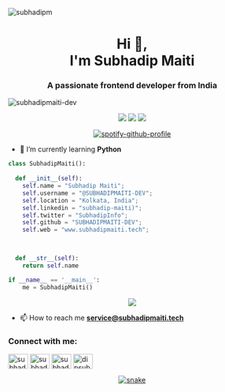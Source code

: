 ![subhadipm](https://github.com/SUBHADIPMAITI-DEV/SUBHADIPMAITI-DEV/assets/78700974/9ab99b5a-6165-4a01-9553-f0e605d2f313)



<h1 align="center">Hi 👋, <br>I'm Subhadip Maiti</h1>
<h3 align="center">A passionate frontend developer from India</h3>
<!-- <img align="right" alt="coding" width="400" src="" -->
<p align="left"> <img src="https://komarev.com/ghpvc/?username=subhadipmaiti-dev&label=Profile%20views&color=0e75b6&style=flat" alt="subhadipmaiti-dev" /> </p>

<p>
    <div align="center">
      <img src="https://img.shields.io/badge/-HTML-c58545?style=for-the-badge&logo=html5&logoColor=c58545&labelColor=282828">
      <img src="https://img.shields.io/badge/-CSS-d1a01f?style=for-the-badge&logo=css3&logoColor=d1a01f&labelColor=282828">
      <img src="https://img.shields.io/badge/-Python-98b982?style=for-the-badge&logo=python&logoColor=98b982&labelColor=282828">
    </div>
    </p>
    
<div align="center">
  <a href="https://github.com/SUBHADIPMAITI-DEV">
    <img src="https://spotify-github-profile.vercel.app/api/view?uid=31xohh7d2iohjm6lsskana77js6y&cover_image=true&theme=novatorem&show_offline=false&background_color=121212&interchange=false&bar_color=53b14f&bar_color_cover=false" alt="spotify-github-profile">
  </a>
</div>

- 🌱 I’m currently learning **Python**

```python
class SubhadipMaiti():
    
  def __init__(self):
    self.name = "Subhadip Maiti";
    self.username = "@SUBHADIPMAITI-DEV";
    self.location = "Kolkata, India";
    self.linkedin = "subhadip-maiti)";
    self.twitter = "SubhadipInfo";
    self.github = "SUBHADIPMAITI-DEV";
    self.web = "www.subhadipmaiti.tech";


  
  def __str__(self):
    return self.name

if __name__ == '__main__':
    me = SubhadipMaiti()
```
<div align="center">
    <a href="https://fb.com/subhadip.maiti.info">
      <img src="![Alt text](https://spotify-recently-played-readme.vercel.app/api?user=31bonk64fduskoyimg73w7zk3gve&unique={true|1|on|yes})">
    </a>
  </div>

- 📫 How to reach me **service@subhadipmaiti.tech**



<h3 align="left">Connect with me:</h3>
<p align="left">
<a href="https://twitter.com/subhadipinfo" target="blank"><img align="center" src="https://raw.githubusercontent.com/rahuldkjain/github-profile-readme-generator/master/src/images/icons/Social/twitter.svg" alt="subhadipinfo" height="30" width="40" /></a>
<a href="https://www.linkedin.com/in/subhadip-maiti/" target="blank"><img align="center" src="https://raw.githubusercontent.com/rahuldkjain/github-profile-readme-generator/master/src/images/icons/Social/linked-in-alt.svg" alt="subhadip.maiti.info" height="30" width="40" /></a>
<a href="https://fb.com/subhadip.maiti.info" target="blank"><img align="center" src="https://raw.githubusercontent.com/rahuldkjain/github-profile-readme-generator/master/src/images/icons/Social/facebook.svg" alt="subhadip.maiti.info" height="30" width="40" /></a>
<a href="https://www.hackerrank.com/dipsubha_info" target="blank"><img align="center" src="https://raw.githubusercontent.com/rahuldkjain/github-profile-readme-generator/master/src/images/icons/Social/hackerrank.svg" alt="dipsubha_info" height="30" width="40" /></a>
</p>

<div align="center">
    <a href="http://subhadipmaiti.me/">
    <img  src="https://raw.githubusercontent.com/Sutil/Sutil/2b2fad3bf54522bb30c8c170591fc68ff51b69e6/github-contribution-grid-snake2.svg"
         alt="snake" /></a>
  </div>



